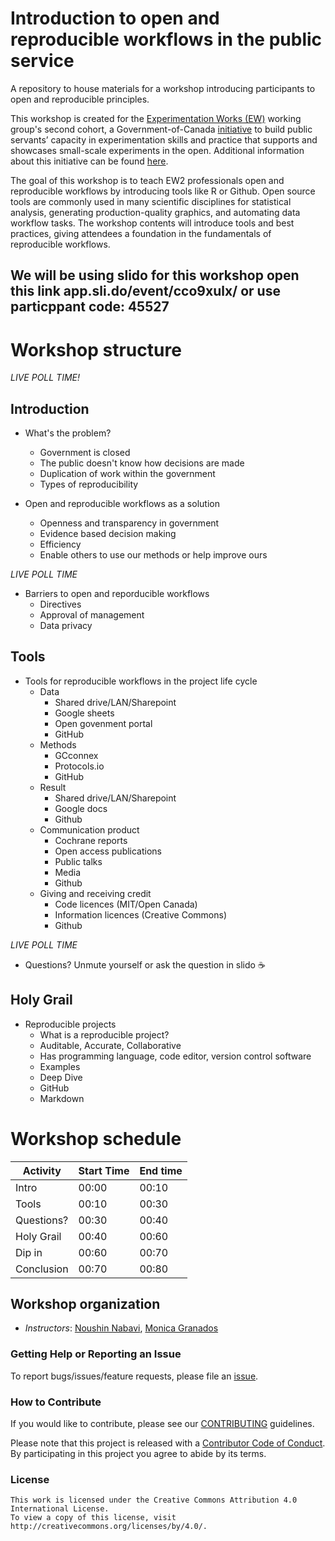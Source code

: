 # Introduction to open and reproducible workflows in the public service

A repository to house materials for a workshop introducing participants to open and reproducible principles.

This workshop is created for the [Experimentation Works (EW)](https://www.canada.ca/en/government/publicservice/modernizing/experimentation-works.html) working group's second cohort, a Government-of-Canada [initiative](https://oecd-opsi.org/innovations/experimentation-works-ew/) to build public servants’ capacity in experimentation skills and practice that supports and showcases small-scale experiments in the open. Additional information about this initiative can be found [here](https://medium.com/@exp_works/experimentation-works-2-2081cb7f49ab).

The goal of this workshop is to teach EW2 professionals open and reproducible workflows by introducing tools like R or Github. Open source tools are commonly used in many scientific disciplines for statistical analysis, generating production-quality graphics, and automating data workflow tasks. The workshop contents will introduce tools and best practices, giving attendees a foundation in the fundamentals of reproducible workflows.

## We will be using slido for this workshop open this link app.sli.do/event/cco9xulx/ or use particppant code: 45527

# Workshop structure

*LIVE POLL TIME!*

## Introduction 
- What's the problem?  <!-- Monica -->
  * Government is closed 
  * The public doesn't know how decisions are made
  * Duplication of work within the government 
  * Types of reproducibility
  
- Open and reproducible workflows as a solution <!-- Noushin -->
  * Openness and transparency in government
  * Evidence based decision making 
  * Efficiency 
  * Enable others to use our methods or help improve ours

*LIVE POLL TIME*
  
- Barriers to open and reporducible workflows <!-- Monica -->
  * Directives
  * Approval of management
  * Data privacy 

## Tools
- Tools for reproducible workflows in the project life cycle
  * Data  <!-- Noushin -->
    * Shared drive/LAN/Sharepoint
    * Google sheets
    * Open govenment portal 
    * GitHub
  * Methods <!-- Monica -->
    * GCconnex
    * Protocols.io
    * GitHub 
  * Result <!-- Noushin -->
    * Shared drive/LAN/Sharepoint 
    * Google docs 
    * Github 
  * Communication product  <!-- Monica -->
    * Cochrane reports
    * Open access publications
    * Public talks 
    * Media 
    * Github 
  * Giving and receiving credit <!-- Noushin -->
    * Code licences (MIT/Open Canada) 
    * Information licences (Creative Commons) 
    * Github 

*LIVE POLL TIME*
    
- Questions? Unmute yourself or ask the question in slido ☕

## Holy Grail <!-- Noushin and Monica -->
 - Reproducible projects 
    * What is a reproducible project? 
     * Auditable, Accurate, Collaborative 
     * Has programming language, code editor, version control software
    * Examples
    * Deep Dive
     * GitHub
     * Markdown  
     
# Workshop schedule

| Activity    | Start Time | End time |
|-------------|------------|----------|
| Intro       | 00:00      | 00:10    |
| Tools       | 00:10      | 00:30    |
| Questions?  | 00:30      | 00:40    |
| Holy Grail  | 00:40      | 00:60    |
| Dip in      | 00:60      | 00:70    |
| Conclusion  | 00:70      | 00:80    |


## Workshop organization
- _Instructors_: [Noushin Nabavi](https://github.com/NoushinN), [Monica Granados](https://github.com/Monsauce)

### Getting Help or Reporting an Issue

To report bugs/issues/feature requests, please file an [issue](https://github.com/NoushinN/reproducible_research/issues).


### How to Contribute

If you would like to contribute, please see our [CONTRIBUTING](CONTRIBUTING.md) guidelines.

Please note that this project is released with a [Contributor Code of Conduct](CODE_OF_CONDUCT.md). By participating in this project you agree to abide by its terms.


### License


```
This work is licensed under the Creative Commons Attribution 4.0 International License.
To view a copy of this license, visit http://creativecommons.org/licenses/by/4.0/.
```
